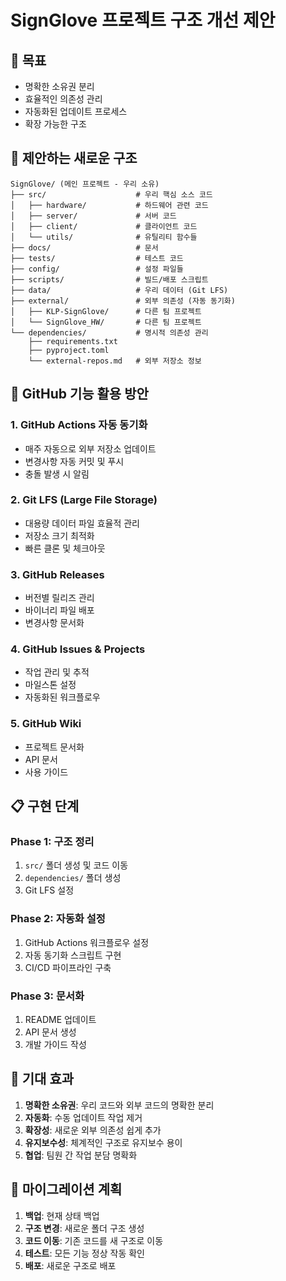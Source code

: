 # SignGlove 프로젝트 구조 개선 제안

## 🎯 **목표**
- 명확한 소유권 분리
- 효율적인 의존성 관리
- 자동화된 업데이트 프로세스
- 확장 가능한 구조

## 📁 **제안하는 새로운 구조**

```
SignGlove/ (메인 프로젝트 - 우리 소유)
├── src/                    # 우리 핵심 소스 코드
│   ├── hardware/           # 하드웨어 관련 코드
│   ├── server/             # 서버 코드
│   ├── client/             # 클라이언트 코드
│   └── utils/              # 유틸리티 함수들
├── docs/                   # 문서
├── tests/                  # 테스트 코드
├── config/                 # 설정 파일들
├── scripts/                # 빌드/배포 스크립트
├── data/                   # 우리 데이터 (Git LFS)
├── external/               # 외부 의존성 (자동 동기화)
│   ├── KLP-SignGlove/      # 다른 팀 프로젝트
│   └── SignGlove_HW/       # 다른 팀 프로젝트
└── dependencies/           # 명시적 의존성 관리
    ├── requirements.txt
    ├── pyproject.toml
    └── external-repos.md   # 외부 저장소 정보
```

## 🔧 **GitHub 기능 활용 방안**

### 1. **GitHub Actions 자동 동기화**
- 매주 자동으로 외부 저장소 업데이트
- 변경사항 자동 커밋 및 푸시
- 충돌 발생 시 알림

### 2. **Git LFS (Large File Storage)**
- 대용량 데이터 파일 효율적 관리
- 저장소 크기 최적화
- 빠른 클론 및 체크아웃

### 3. **GitHub Releases**
- 버전별 릴리즈 관리
- 바이너리 파일 배포
- 변경사항 문서화

### 4. **GitHub Issues & Projects**
- 작업 관리 및 추적
- 마일스톤 설정
- 자동화된 워크플로우

### 5. **GitHub Wiki**
- 프로젝트 문서화
- API 문서
- 사용 가이드

## 📋 **구현 단계**

### Phase 1: 구조 정리
1. `src/` 폴더 생성 및 코드 이동
2. `dependencies/` 폴더 생성
3. Git LFS 설정

### Phase 2: 자동화 설정
1. GitHub Actions 워크플로우 설정
2. 자동 동기화 스크립트 구현
3. CI/CD 파이프라인 구축

### Phase 3: 문서화
1. README 업데이트
2. API 문서 생성
3. 개발 가이드 작성

## 🎯 **기대 효과**

1. **명확한 소유권**: 우리 코드와 외부 코드의 명확한 분리
2. **자동화**: 수동 업데이트 작업 제거
3. **확장성**: 새로운 외부 의존성 쉽게 추가
4. **유지보수성**: 체계적인 구조로 유지보수 용이
5. **협업**: 팀원 간 작업 분담 명확화

## 🔄 **마이그레이션 계획**

1. **백업**: 현재 상태 백업
2. **구조 변경**: 새로운 폴더 구조 생성
3. **코드 이동**: 기존 코드를 새 구조로 이동
4. **테스트**: 모든 기능 정상 작동 확인
5. **배포**: 새로운 구조로 배포

